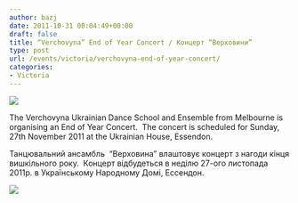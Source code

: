 ```yaml
---
author: bazj
date: 2011-10-31 00:04:49+00:00
draft: false
title: “Verchovyna” End of Year Concert / Концерт “Верховини”
type: post
url: /events/victoria/verchovyna-end-of-year-concert/
categories:
- Victoria
---
```


[![](http://www.ozeukes.com/wp-content/uploads/2011/10/verchovyna_logo.jpg)
](http://www.ozeukes.com/wp-content/uploads/2011/10/verchovyna_logo.jpg)

The Verchovyna Ukrainian Dance School and Ensemble from Melbourne is organising an End of Year Concert.  The concert is scheduled for Sunday, 27th November 2011 at the Ukrainian House, Essendon.   

Танцювальний ансамбль  “Верховина” влаштовує концерт з нагоди кінця вишкільного року.  Концерт відбудеться в неділю 27-ого листопада 2011р. в Українському Народному Домі, Ессендон.

[![](http://www.ozeukes.com/wp-content/uploads/2011/10/VER2011-72-dpi.jpg)
](http://www.ozeukes.com/wp-content/uploads/2011/10/VER2011-72-dpi.jpg)
